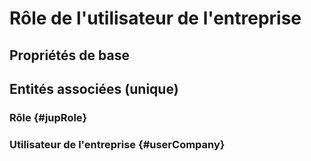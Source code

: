 # Rôle de l'utilisateur de l'entreprise



## Propriétés de base



## Entités associées (unique)

### Rôle {#jupRole}
        

### Utilisateur de l'entreprise {#userCompany}
        





<!--- THIS FILE IS GENERATED PLEASE DO NOT EDIT IT DIRECTLY --->
